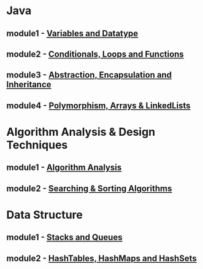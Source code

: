# Java 
## module1 - [Variables and Datatype](https://github.com/shivakumaryevunja/Upgrade-campus-6521-Sept/blob/main/module/Variables%20and%20Datatype) 
## module2 - [Conditionals, Loops and Functions](https://github.com/shivakumaryevunja/Upgrade-campus-6521-Sept/blob/main/module/Conditionals%2C%20Loops%20%26%20Functions)
## module3 - [Abstraction, Encapsulation and Inheritance](https://github.com/shivakumaryevunja/Upgrade-campus-6521-Sept/blob/main/module/Abstraction%2C%20Encapsulation%20and%20Inheritance)
## module4 - [Polymorphism, Arrays & LinkedLists](https://github.com/shivakumaryevunja/Upgrade-campus-6521-Sept/blob/main/module/Polymorphism%2C%20Arrays%20%26%20LinkedLists)
# Algorithm Analysis & Design Techniques
## module1 - [Algorithm Analysis](https://github.com/shivakumaryevunja/Upgrade-campus-6521-Sept/blob/main/module/Algorithm%20Analysis)
## module2 - [Searching & Sorting Algorithms](https://github.com/shivakumaryevunja/Upgrade-campus-6521-Sept/blob/main/module/Searching%20%26%20Sorting%20Algorithms)
# Data Structure
## module1 - [Stacks and Queues](https://github.com/shivakumaryevunja/Upgrade-campus-6521-Sept/blob/main/module/Stacks%20and%20Queues)
## module2 - [HashTables, HashMaps and HashSets](https://github.com/shivakumaryevunja/Upgrade-campus-6521-Sept/blob/main/module/HashTables%2C%20HashMaps%20and%20HashSets)
